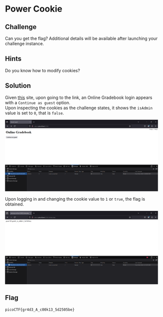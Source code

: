 # Power Cookie

## Challenge
Can you get the flag?
Additional details will be available after launching your challenge instance.

## Hints
Do you know how to modify cookies?

## Solution

Given [this](http://saturn.picoctf.net:57013/) site, upon going to the link, an Online Gradebook login appears with a `Continue as guest` option.  
Upon inspecting the cookies as the challenge states, it shows the `isAdmin` value is set to `0`, that is `false`.

![cookie_initial](image.png)

Upon logging in and changing the cookie value to `1` or `true`, the flag is obtained.

![cookie_final](image-1.png)

## Flag
`picoCTF{gr4d3_A_c00k13_5d2505be}`